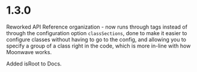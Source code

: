 # 1.3.0
Reworked API Reference organization - now runs through tags instead of through the configuration option `classSections`, done to make it easier to configure classes without having to go to the config, and allowing you to specify a group of a class right in the code, which is more in-line with how Moonwave works.

Added isRoot to Docs.